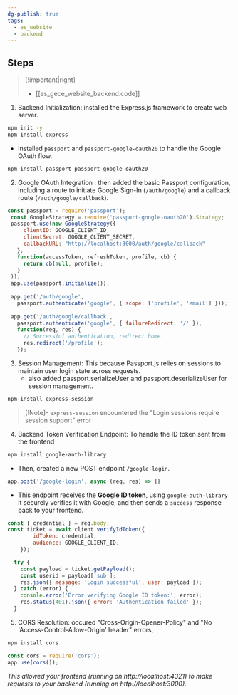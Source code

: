 ```yaml
---
dg-publish: true
tags:
  - es_website
  - backend
---
```

## Steps
>[!important|right]
>- [[es_gece_website_backend.code]]

1. Backend Initialization:  installed the Express.js framework to create web server.
```bash
npm init -y 
npm install express
```
- installed `passport` and `passport-google-oauth20`  to handle the Google OAuth flow. 
```bash
npm install passport passport-google-oauth20
```

2. Google OAuth Integration :  then added the basic Passport configuration, including a route to initiate Google Sign-In (`/auth/google`) and a callback route (`/auth/google/callback`).
```js
const passport = require('passport');
 const GoogleStrategy = require('passport-google-oauth20').Strategy;
 passport.use(new GoogleStrategy({
     clientID: GOOGLE_CLIENT_ID,
     clientSecret: GOOGLE_CLIENT_SECRET,
     callbackURL: "http://localhost:3000/auth/google/callback"
   },
   function(accessToken, refreshToken, profile, cb) {
     return cb(null, profile);
   }
 ));
 app.use(passport.initialize());
 
 app.get('/auth/google',
   passport.authenticate('google', { scope: ['profile', 'email'] }));
 
 app.get('/auth/google/callback',
   passport.authenticate('google', { failureRedirect: '/' }),
   function(req, res) {
     // Successful authentication, redirect home.
     res.redirect('/profile');
   });
```
   
3. Session Management: This because Passport.js relies on sessions to maintain user login state across requests. 
   - also added passport.serializeUser and passport.deserializeUser for session management.
```bash
npm install express-session
```
>[!Note]- `express-session`
>encountered the "Login sessions require session support" error
  
4. Backend Token Verification Endpoint: To handle the ID token sent from the frontend
```bash
npm install google-auth-library
```
- Then, created a new POST endpoint `/google-login`.
```js
app.post('/google-login', async (req, res) => {}
```
- This endpoint receives the **Google ID token**, using `google-auth-library` it securely verifies it with Google, and then sends a `success` response back to your frontend.
```js
const { credential } = req.body;
const ticket = await client.verifyIdToken({
        idToken: credential,
        audience: GOOGLE_CLIENT_ID, 
    });
```

```js
  try {
    const payload = ticket.getPayload();
    const userid = payload['sub'];
    res.json({ message: 'Login successful', user: payload });
  } catch (error) {
    console.error('Error verifying Google ID token:', error);
    res.status(401).json({ error: 'Authentication failed' });
  }
```

5. CORS Resolution:  occured "Cross-Origin-Opener-Policy" and "No 'Access-Control-Allow-Origin' header" errors,  
```bash
npm install cors
```
```js
const cors = require('cors');
app.use(cors());
```
*This allowed your frontend (running on http://localhost:4321) to make requests to your backend (running on http://localhost:3000).*

